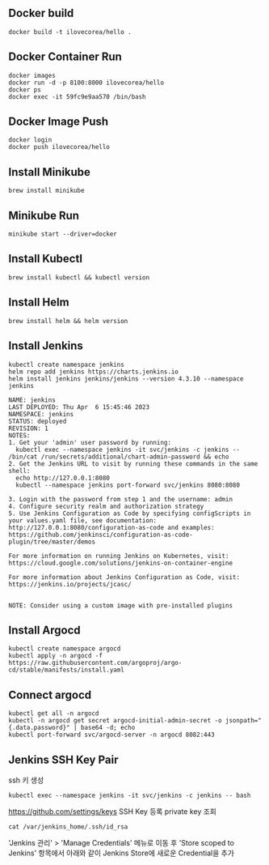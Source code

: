 ## Docker build
```shell
docker build -t ilovecorea/hello .
```

## Docker Container Run
```shell
docker images
docker run -d -p 8100:8000 ilovecorea/hello
docker ps
docker exec -it 59fc9e9aa570 /bin/bash
```

## Docker Image Push
```shell
docker login
docker push ilovecorea/hello
```

## Install Minikube
```shell
brew install minikube
```

## Minikube Run
```shell
minikube start --driver=docker
```

## Install Kubectl
```shell
brew install kubectl && kubectl version
```

## Install Helm
```shell
brew install helm && helm version
```

## Install Jenkins
```shell
kubectl create namespace jenkins
helm repo add jenkins https://charts.jenkins.io
helm install jenkins jenkins/jenkins --version 4.3.10 --namespace jenkins
```
```shell
NAME: jenkins
LAST DEPLOYED: Thu Apr  6 15:45:46 2023
NAMESPACE: jenkins
STATUS: deployed
REVISION: 1
NOTES:
1. Get your 'admin' user password by running:
  kubectl exec --namespace jenkins -it svc/jenkins -c jenkins -- /bin/cat /run/secrets/additional/chart-admin-password && echo
2. Get the Jenkins URL to visit by running these commands in the same shell:
  echo http://127.0.0.1:8080
  kubectl --namespace jenkins port-forward svc/jenkins 8080:8080

3. Login with the password from step 1 and the username: admin
4. Configure security realm and authorization strategy
5. Use Jenkins Configuration as Code by specifying configScripts in your values.yaml file, see documentation: http://127.0.0.1:8080/configuration-as-code and examples: https://github.com/jenkinsci/configuration-as-code-plugin/tree/master/demos

For more information on running Jenkins on Kubernetes, visit:
https://cloud.google.com/solutions/jenkins-on-container-engine

For more information about Jenkins Configuration as Code, visit:
https://jenkins.io/projects/jcasc/


NOTE: Consider using a custom image with pre-installed plugins
```

## Install Argocd
```shell
kubectl create namespace argocd
kubectl apply -n argocd -f https://raw.githubusercontent.com/argoproj/argo-cd/stable/manifests/install.yaml
```

## Connect argocd
```shell
kubectl get all -n argocd
kubectl -n argocd get secret argocd-initial-admin-secret -o jsonpath="{.data.password}" | base64 -d; echo
kubectl port-forward svc/argocd-server -n argocd 8082:443
```

## Jenkins SSH Key Pair
ssh 키 생성
```shell
kubectl exec --namespace jenkins -it svc/jenkins -c jenkins -- bash
```
https://github.com/settings/keys SSH Key 등록
private key 조회
```shell
cat /var/jenkins_home/.ssh/id_rsa
```
'Jenkins 관리' > 'Manage Credentials' 메뉴로 이동 후 'Store scoped to Jenkins' 항목에서 아래와 같이 Jenkins Store에 새로운 Credential을 추가